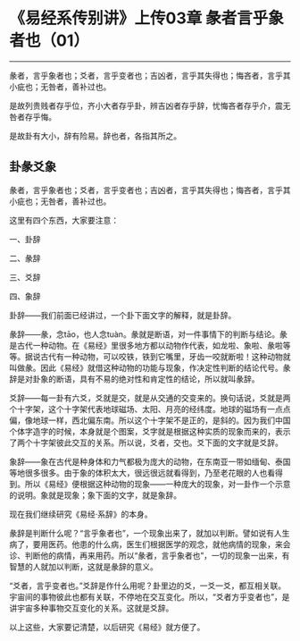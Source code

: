 # 《易经系传别讲》上传03章 彖者言乎象者也（01）

------

彖者，言乎象者也；爻者，言乎变者也；吉凶者，言乎其失得也；悔吝者，言乎其小疵也；无咎者，善补过也。

是故列贵贱者存乎位，齐小大者存乎卦，辨吉凶者存乎辞，忧悔吝者存乎介，震无咎者存乎悔。

是故卦有大小，辞有险易。辞也者，各指其所之。

## 卦彖爻象

彖者，言乎象者也；爻者，言乎变者也；吉凶者，言乎其失得也；悔吝者，言乎其小疵也；无咎者，善补过也。

这里有四个东西，大家要注意：

一、卦辞

二、彖辞

三、爻辞

四、象辞

卦辞——我们前面已经讲过，一个卦下面文字的解释，就是卦辞。

彖辞——彖，念tāo，也人念tuàn。彖就是断语，对一件事情下的判断与结论。彖是古代一种动物。在《易经》里很多地方都以动物作代表，如龙啦、象啦、彖啦等等。据说古代有一种动物，可以咬铁，铁到它嘴里，牙齿一咬就断啦！这种动物就叫做彖。因此《易经》就借这种动物的功能与现象，作决定性判断的结论代号。彖辞是对卦象的断语，具有不易的绝对性和肯定性的结论，所以就叫彖辞。

爻辞——每一卦有六爻，爻就是交，就是从交通的交变来的。换句话说，爻就是两个十字架，这个十字架代表地球磁场、太阳、月亮的经纬度。地球的磁场有一点点偏，像地球一样，西北偏东南。所以这个十字架不是正的，是斜的。因为我们中国个体字造字的时候，本身就是个图案，爻字就是根据这种实质的现象而来的，表示了两个十字架彼此交互的关系。所以说，爻者，交也。爻下面的文字就是爻辞。

象辞——象在古代是种身体和力气都极为庞大的动物，在东南亚一带如缅甸、泰国等地很多很多。由于象的体积太大，很远很远就看得到，乃至老花眼的人也看得到。所以《易经》便根据这种动物的现象——一种庞大的现象，对一卦作一个示意的说明。象就是现象；象下面的文字，就是象辞。

现在我们继续研究《易经·系辞》的本身。

彖辞是判断什么呢？“言乎象者也”，一个现象出来了，就加以判断。譬如说有人生病了，要用医药。他患的什么病，医生们根据医学的观念，就他病情的现象，来会诊、判断他的病情，再来用药。所以“彖者，言乎象者也”，一切的现象一出来，有智慧的人就加以判断，这就是彖辞的意义。

“爻者，言乎变者也。”爻辞是作什么用呢？卦里边的爻，一爻一爻，都互相关联。宇宙间的事物彼此也都有关联，不停地在交互变化。所以，“爻者方乎变者也”，是讲宇宙多种事物交互变化的关系。这就是爻辞。

以上这些，大家要记清楚，以后研究《易经》就方便了。